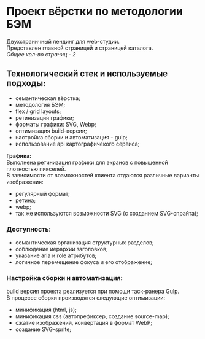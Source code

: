 # Проект вёрстки по методологии БЭМ

Двухстраничный лендинг для web-студии.  
Представлен главной страницей и страницей каталога.  
_Общее кол-во страниц - 2_  

## Технологический стек и используемые подходы:
- семантическая вёрстка;
- методология БЭМ;
- flex / grid layouts;
- ретинизация графики;
- форматы графики: SVG, Webp;
- оптимизация build-версии;
- настройка сборки и автоматизация - gulp;
- использование api картографичекого сервиса;

**Графика:**  
Выполнена ретинизация графики для экранов с повышенной плотностью пикселей.  
В зависимости от возможностей клиента отдаются различные варианты изображения:
- регулярный формат;
- ретина;
- webp;
- так же используются возможности SVG (с созданием SVG-спрайта);

### Доступность:
- семантическая организация структурных разделов;
- соблюдение иерархии заголовков;
- указание aria и role атрибутов;
- логичное перемещение фокуса и его отображение;

### Настройка сборки и автоматизация:
build версия проекта реализуется при помощи таск-ранера Gulp.  
В процессе сборки производятся следующие оптимизации:
- минификация (html, js);
- минификация css (автопрефиксер, создание source-map);
- сжатие изображений, конвертация в формат WebP;
- создание SVG-sprite;
